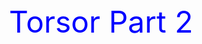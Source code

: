 <!-- content to be placed inside <body>Torsor Part 2…background: #E0E0E0;
min-height: 100%;}</body> -->
<center><font color="blue" size="180">Torsor Part 2 </font>


